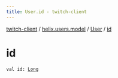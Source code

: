```yaml
---
title: User.id - twitch-client
---
```


[twitch-client](../../index.html) / [helix.users.model](../index.html) / [User](index.html) / [id](./id.html)

# id

`val id: `[`Long`](https://kotlinlang.org/api/latest/jvm/stdlib/kotlin/-long/index.html)
